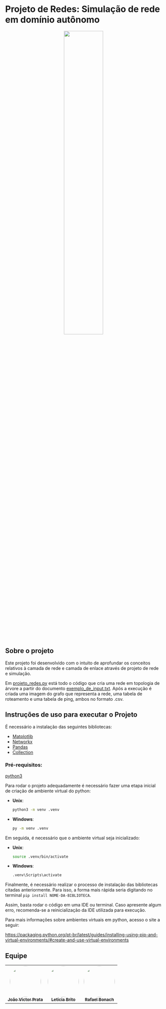 # Projeto de Redes: Simulação de rede em domínio autônomo


<p align="center">
  <img src="https://github.com/user-attachments/assets/6ccec9c9-e3d4-4caa-b9c4-5984590a6889" width="50%">
</p>



## Sobre o projeto
Este projeto foi desenvolvido com o intuito de aprofundar os conceitos relativos à camada de rede e camada de enlace através de projeto de rede e simulação. 

Em [projeto_redes.py](./projeto_redes.py) está todo o código que cria uma rede em topologia de árvore a partir do documento [exemplo_de_input.txt](./exemplo_de_input.txt). Após a execução é criada uma imagem do grafo que representa a rede, uma tabela de roteamento e uma tabela de ping, ambos no formato .csv.

## Instruções de uso para executar o Projeto
É necessário a instalação das seguintes bibliotecas:
- <a href="https://matplotlib.org/stable/users/getting_started/">Matplotlib</a>
- <a href="https://networkx.org/documentation/stable/install.html">Networkx</a>
- <a href="https://pandas.pydata.org/docs/getting_started/install.html">Pandas</a>
- <a href="https://docs.python.org/3/library/collections.html">Collection</a>
### Pré-requisitos:
<a href="https://www.python.org/downloads/">python3</a>

Para rodar o projeto adequadamente é necessário fazer uma etapa inicial de criação de ambiente virtual do python:
- **Unix**:
  ```bash
  python3 -m venv .venv
  ```

- **Windows**:
  ```bash
  py -m venv .venv
  ```

Em seguida, é necessário que o ambiente virtual seja inicializado:

- **Unix**:
  ```bash
  source .venv/bin/activate
  ```

- **Windows**:
  ```bash
  .venv\Scripts\activate
  ```

Finalmente, é necessário realizar o processo de instalação das bibliotecas citadas anteriormente. Para isso, a forma mais rápida seria digitando no terminal ```pip install NOME-DA-BIBLIOTECA```.

Assim, basta rodar o código em uma IDE ou terminal. Caso apresente algum erro, recomenda-se a reinicialização da IDE utilizada para execução.


Para mais informações sobre ambientes virtuais em python, acesso o site a seguir:

<a href="https://packaging.python.org/pt-br/latest/guides/installing-using-pip-and-virtual-environments/#create-and-use-virtual-environments">https://packaging.python.org/pt-br/latest/guides/installing-using-pip-and-virtual-environments/#create-and-use-virtual-environments</a>

## Equipe

<table>
  <tr>
    <td align="center"><a href="https://github.com/joviprata"><img style="border-radius: 50%;" src="https://avatars.githubusercontent.com/u/115483518?v=4" width="100px;" alt=""/><br /><sub><b>João Victor Prata</b></sub></a><br />
      <td align="center"><a href="https://github.com/lbritors"><img style="border-radius: 50%;" src="https://avatars.githubusercontent.com/u/90286379?v=4" width="100px;" alt=""/><br /><sub><b>Leticia Brito</b></sub></a><br />
        <td align="center"><a href="https://github.com/RafaBonach"><img style="border-radius: 50%;" src="https://avatars.githubusercontent.com/u/104152350?v=4" width="100px;" alt=""/><br /><sub><b>Rafael Bonach</b></sub></a><br />  
  </tr>
</table>
